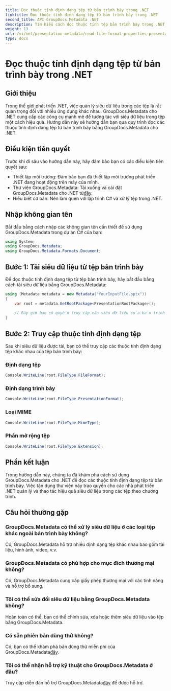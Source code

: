 ```yaml
---
title: Đọc thuộc tính định dạng tệp từ bản trình bày trong .NET
linktitle: Đọc thuộc tính định dạng tệp từ bản trình bày trong .NET
second_title: API GroupDocs.Metadata .NET
description: Tìm hiểu cách đọc thuộc tính tệp bản trình bày trong .NET bằng GroupDocs.Metadata. Truy cập chi tiết định dạng tệp theo chương trình.
weight: 13
url: /vi/net/presentation-metadata/read-file-format-properties-presentations/
type: docs
---
```

# Đọc thuộc tính định dạng tệp từ bản trình bày trong .NET

## Giới thiệu
Trong thế giới phát triển .NET, việc quản lý siêu dữ liệu trong các tệp là rất quan trọng đối với nhiều ứng dụng khác nhau. GroupDocs.Metadata cho .NET cung cấp các công cụ mạnh mẽ để tương tác với siêu dữ liệu trong tệp một cách hiệu quả. Hướng dẫn này sẽ hướng dẫn bạn qua quy trình đọc các thuộc tính định dạng tệp từ bản trình bày bằng GroupDocs.Metadata cho .NET.
## Điều kiện tiên quyết
Trước khi đi sâu vào hướng dẫn này, hãy đảm bảo bạn có các điều kiện tiên quyết sau:
- Thiết lập môi trường: Đảm bảo bạn đã thiết lập môi trường phát triển .NET đang hoạt động trên máy của mình.
-  Thư viện GroupDocs.Metadata: Tải xuống và cài đặt GroupDocs.Metadata cho .NET từ[đây](https://releases.groupdocs.com/metadata/net/).
- Hiểu biết cơ bản: Nên làm quen với lập trình C# và xử lý tệp trong .NET.

## Nhập không gian tên
Bắt đầu bằng cách nhập các không gian tên cần thiết để sử dụng GroupDocs.Metadata trong dự án C# của bạn:
```csharp
using System;
using GroupDocs.Metadata;
using GroupDocs.Metadata.Formats.Document;
```
## Bước 1: Tải siêu dữ liệu từ tệp bản trình bày
Để đọc thuộc tính định dạng tệp từ tệp bản trình bày, hãy bắt đầu bằng cách tải siêu dữ liệu bằng GroupDocs.Metadata:
```csharp
using (Metadata metadata = new Metadata("YourInputFile.pptx"))
{
    var root = metadata.GetRootPackage<PresentationRootPackage>();
    
    // Bây giờ bạn có quyền truy cập vào siêu dữ liệu của bản trình bày
}
```
## Bước 2: Truy cập thuộc tính định dạng tệp
Sau khi siêu dữ liệu được tải, bạn có thể truy cập các thuộc tính định dạng tệp khác nhau của tệp bản trình bày:
### Định dạng tệp
```csharp
Console.WriteLine(root.FileType.FileFormat);
```
### Định dạng trình bày
```csharp
Console.WriteLine(root.FileType.PresentationFormat);
```
### Loại MIME
```csharp
Console.WriteLine(root.FileType.MimeType);
```
### Phần mở rộng tệp
```csharp
Console.WriteLine(root.FileType.Extension);
```

## Phần kết luận
Trong hướng dẫn này, chúng ta đã khám phá cách sử dụng GroupDocs.Metadata cho .NET để đọc các thuộc tính định dạng tệp từ bản trình bày. Việc tận dụng thư viện này trao quyền cho các nhà phát triển .NET quản lý và thao tác hiệu quả siêu dữ liệu trong các tệp theo chương trình.

## Câu hỏi thường gặp
### GroupDocs.Metadata có thể xử lý siêu dữ liệu ở các loại tệp khác ngoài bản trình bày không?
Có, GroupDocs.Metadata hỗ trợ nhiều định dạng tệp khác nhau bao gồm tài liệu, hình ảnh, video, v.v.
### GroupDocs.Metadata có phù hợp cho mục đích thương mại không?
Có, GroupDocs.Metadata cung cấp giấy phép thương mại với các tính năng và hỗ trợ bổ sung.
### Tôi có thể sửa đổi siêu dữ liệu bằng GroupDocs.Metadata không?
Hoàn toàn có thể, bạn có thể chỉnh sửa, xóa hoặc thêm siêu dữ liệu vào tệp bằng GroupDocs.Metadata.
### Có sẵn phiên bản dùng thử không?
 Có, bạn có thể khám phá bản dùng thử miễn phí của GroupDocs.Metadata[đây](https://releases.groupdocs.com/).
### Tôi có thể nhận hỗ trợ kỹ thuật cho GroupDocs.Metadata ở đâu?
 Truy cập diễn đàn hỗ trợ GroupDocs.Metadata[đây](https://forum.groupdocs.com/c/metadata/14) để được hỗ trợ.